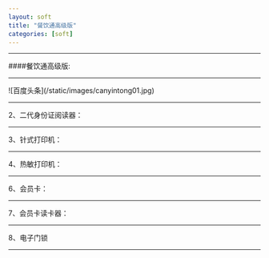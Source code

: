 ```yaml
---
layout: soft
title: "餐饮通高级版"
categories: [soft]
---
```

<hr/>
####餐饮通高级版:
<hr/>
![百度头条](/static/images/canyintong01.jpg)
<hr/>
2、二代身份证阅读器：
<hr/>
3、针式打印机：
<hr/>
4、热敏打印机：
<hr/
5、UPS不间断电源：
<hr/>
6、会员卡：
<hr/>
7、会员卡读卡器：
<hr/>
8、电子门锁
<hr/>

